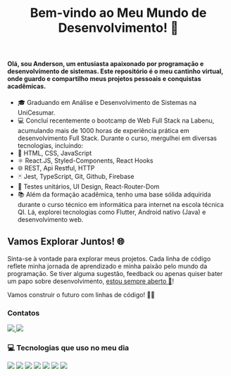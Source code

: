 <html>
  <body>
    <header>
        <h1>Bem-vindo ao Meu Mundo de Desenvolvimento! 🚀</h1>
    </header>    
    <section>
        <h4>Olá, sou Anderson, um entusiasta apaixonado por programação e desenvolvimento de sistemas. Este repositório é o meu cantinho virtual, onde guardo e compartilho meus projetos pessoais e conquistas acadêmicas.</h4>
        <ul>
            <li>🎓 Graduando em Análise e Desenvolvimento de Sistemas na UniCesumar.</li>
            <li>💻 Concluí recentemente o bootcamp de Web Full Stack na Labenu, acumulando mais de 1000 horas de experiência prática em desenvolvimento Full Stack. Durante o curso, mergulhei em diversas tecnologias, incluindo:</li>
            <li>🚀 HTML, CSS, JavaScript</li>
            <li>⚛ React.JS, Styled-Components, React Hooks</li>
            <li>🌐 REST, Api Restful, HTTP</li>
            <li>🃏 Jest, TypeScript, Git, Github, Firebase</li>
            <li>🎨 Testes unitários, UI Design, React-Router-Dom</li>
            <li>📚 Além da formação acadêmica, tenho uma base sólida adquirida durante o curso técnico em informática para internet na escola técnica QI. Lá, explorei tecnologias como Flutter, Android nativo (Java) e desenvolvimento web.</li>
        </ul>
    </section>
    <section>
        <h2>Vamos Explorar Juntos! 🌐</h2>
        <p>Sinta-se à vontade para explorar meus projetos. Cada linha de código reflete minha jornada de aprendizado e minha paixão pelo mundo da programação. Se tiver alguma sugestão, feedback ou apenas quiser bater um papo sobre desenvolvimento, <a href="#">estou sempre aberto 🤝</a>!</p>
        <p>Vamos construir o futuro com linhas de código! 🚀✨</p>
    </section>
    <h3>Contatos</h3>
<p>
  <a href="https://www.linkedin.com/in/anderson-ribeiro-1ab58383/" target="_blank">
    <img src="https://img.shields.io/badge/linkedin-%230077B5.svg?&style=for-the-badge&logo=linkedin&logoColor=white" />
  </a>
  <a href="mailto:andersonribeironunes@hotmail.com"><img src="https://img.shields.io/badge/-Gmail-%23333?style=for-the-badge&logo=gmail&logoColor=white" target="_blank"></a>
</p>

<h3>💻 Tecnologias que uso no meu dia</h3>
<div>
  <img src="https://img.shields.io/badge/HTML5-E34F26?style=for-the-badge&logo=html5&logoColor=white" />
  <img src="https://img.shields.io/badge/CSS3-1572B6?style=for-the-badge&logo=css3&logoColor=white" />
  <img src="https://img.shields.io/badge/JavaScript-F7DF1E?style=for-the-badge&logo=javascript&logoColor=black" />
  <img src="https://img.shields.io/badge/React-20232A?style=for-the-badge&logo=react&logoColor=61DAFB" />
  <img src="https://img.shields.io/badge/Vue.js-35495E?style=for-the-badge&logo=vuedotjs&logoColor=4FC08D"/>
  <img src="https://img.shields.io/badge/TypeScript-007ACC?style=for-the-badge&logo=typescript&logoColor=white"/>
  <img src="https://img.shields.io/badge/Node.js-43853D?style=for-the-badge&logo=node.js&logoColor=white"/>
</div>
<!--
**anderson-nunes/anderson-nunes** is a ✨ _special_ ✨ repository because its `README.md` (this file) appears on your GitHub profile.

Here are some ideas to get you started:

- 🔭 I’m currently working on ...
- 🌱 I’m currently learning ...
- 👯 I’m looking to collaborate on ...
- 🤔 I’m looking for help with ...
- 💬 Ask me about ...
- 📫 How to reach me: ...
- 😄 Pronouns: ...
- ⚡ Fun fact: ...
-->
  </body>
</html>


